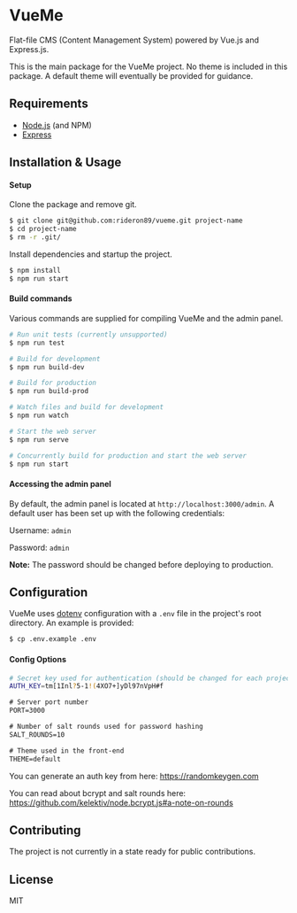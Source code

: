 # VueMe

Flat-file CMS (Content Management System) powered by Vue.js and Express.js.

This is the main package for the VueMe project. No theme is included in this package. A default theme will eventually be provided for guidance.

## Requirements

* [Node.js](https://nodejs.org/en/) (and NPM)
* [Express](https://expressjs.com)

## Installation & Usage

#### Setup

Clone the package and remove git.

```bash
$ git clone git@github.com:rideron89/vueme.git project-name
$ cd project-name
$ rm -r .git/
```

Install dependencies and startup the project.
```bash
$ npm install
$ npm run start
```

#### Build commands

Various commands are supplied for compiling VueMe and the admin panel.

```bash
# Run unit tests (currently unsupported)
$ npm run test

# Build for development
$ npm run build-dev

# Build for production
$ npm run build-prod

# Watch files and build for development
$ npm run watch

# Start the web server
$ npm run serve

# Concurrently build for production and start the web server
$ npm run start
```

#### Accessing the admin panel

By default, the admin panel is located at `http://localhost:3000/admin`. A default user has been set up with the following credentials:

Username: `admin`

Password: `admin`

**Note:** The password should be changed before deploying to production.

## Configuration

VueMe uses [dotenv](https://github.com/motdotla/dotenv) configuration with a `.env` file in the project's root directory. An example is provided:

```bash
$ cp .env.example .env
```

#### Config Options

```bash
# Secret key used for authentication (should be changed for each project)
AUTH_KEY=tm[1Inl?5-1!(4XO7+]yDl97nVpH#f

# Server port number
PORT=3000

# Number of salt rounds used for password hashing
SALT_ROUNDS=10

# Theme used in the front-end
THEME=default
```

You can generate an auth key from here: https://randomkeygen.com

You can read about bcrypt and salt rounds here: https://github.com/kelektiv/node.bcrypt.js#a-note-on-rounds

## Contributing

The project is not currently in a state ready for public contributions.

## License

MIT